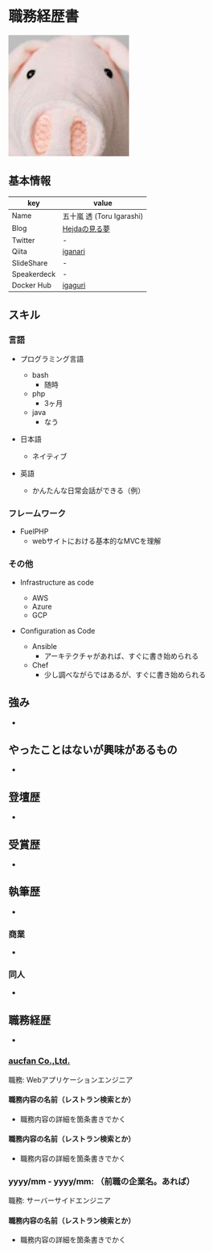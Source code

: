 # 職務経歴書

![](icon-iganari.jpg)


## 基本情報

|key|value|
|---|-----|
|Name|五十嵐 透 (Toru Igarashi)|
|Blog|[Hejdaの見る夢](http://iganari.hatenablog.com/)|
|Twitter|-|
|Qiita|[iganari](http://qiita.com/iganari)|
|SlideShare|-|
|Speakerdeck|-|
|Docker Hub|[igaguri](https://hub.docker.com/u/igaguri/)|


## スキル

### 言語

- プログラミング言語
  - bash
    - 随時
  - php
    - 3ヶ月
  - java
    - なう
    
- 日本語
  - ネイティブ
- 英語
  - かんたんな日常会話ができる（例）

### フレームワーク

- FuelPHP
  - webサイトにおける基本的なMVCを理解
  
### その他

- Infrastructure as code
  - AWS
  - Azure
  - GCP

- Configuration as Code
  - Ansible
    - アーキテクチャがあれば、すぐに書き始められる
  - Chef
    - 少し調べながらではあるが、すぐに書き始められる
    
## 強み
-

## やったことはないが興味があるもの
-

## 登壇歴
-

## 受賞歴
-

## 執筆歴
-

### 商業
-

### 同人
-

## 職務経歴
-

### [aucfan Co.,Ltd.](http://aucfan.co.jp/)


職務: Webアプリケーションエンジニア

#### 職務内容の名前（レストラン検索とか）

- 職務内容の詳細を箇条書きでかく

#### 職務内容の名前（レストラン検索とか）

- 職務内容の詳細を箇条書きでかく

### yyyy/mm - yyyy/mm: （前職の企業名。あれば）

職務: サーバーサイドエンジニア

#### 職務内容の名前（レストラン検索とか）

- 職務内容の詳細を箇条書きでかく

